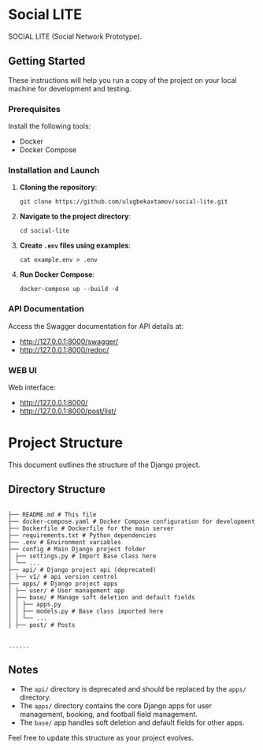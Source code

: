 # Social LITE

SOCIAL LITE (Social Network Prototype).

## Getting Started

These instructions will help you run a copy of the project on your local machine for development and testing.

### Prerequisites

Install the following tools:

- Docker
- Docker Compose

### Installation and Launch

1. **Cloning the repository**:
    ```
    git clone https://github.com/ulugbekaxtamov/social-lite.git
    ```

2. **Navigate to the project directory**:
    ```
    cd social-lite
    ```

3. **Create `.env` files using examples**:
    ```
    cat example.env > .env
    ```

4. **Run Docker Compose**:
    ```
    docker-compose up --build -d
    ```

### API Documentation

Access the Swagger documentation for API details at:

- <a href="http://127.0.0.1:8000/swagger/" target="_blank">http://127.0.0.1:8000/swagger/</a>
- <a href="http://127.0.0.1:8000/redoc/" target="_blank">http://127.0.0.1:8000/redoc/</a>

### WEB UI

Web interface:

- <a href="http://127.0.0.1:8000/" target="_blank">http://127.0.0.1:8000/</a>
- <a href="http://127.0.0.1:8000/post/list/" target="_blank">http://127.0.0.1:8000/post/list/</a>

# Project Structure

This document outlines the structure of the Django project.

## Directory Structure

```

├── README.md # This file
├── docker-compose.yaml # Docker Compose configuration for development
├── Dockerfile # Dockerfile for the main server
├── requirements.txt # Python dependencies
├── .env # Environment variables
├── config # Main Django project folder
│ ├── settings.py # Import Base class here
│ └── ...
├── api/ # Django project api (deprecated)
│ ├── v1/ # api version control
├── apps/ # Django project apps
│ ├── user/ # User management app
│ ├── base/ # Manage soft deletion and default fields
│ │ ├── apps.py
│ │ ├── models.py # Base class imported here
│ │ └── ...
│ ├── post/ # Posts


......
```

## Notes

- The `api/` directory is deprecated and should be replaced by the `apps/` directory.
- The `apps/` directory contains the core Django apps for user management, booking, and football field management.
- The `base/` app handles soft deletion and default fields for other apps.

Feel free to update this structure as your project evolves.
